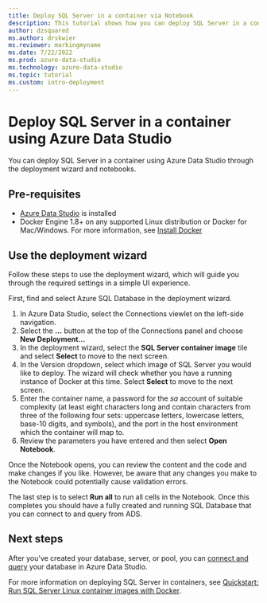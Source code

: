 ```yaml
---
title: Deploy SQL Server in a container via Notebook
description: This tutorial shows how you can deploy SQL Server in a container.
author: dzsquared
ms.author: drskwier
ms.reviewer: markingmyname
ms.date: 7/22/2022
ms.prod: azure-data-studio
ms.technology: azure-data-studio
ms.topic: tutorial
ms.custom: intro-deployment
---
```


# Deploy SQL Server in a container using Azure Data Studio

You can deploy SQL Server in a container using Azure Data Studio through the deployment wizard and notebooks.

## Pre-requisites

 - [Azure Data Studio](download-azure-data-studio.md) is installed
 - Docker Engine 1.8+ on any supported Linux distribution or Docker for Mac/Windows. For more information, see [Install Docker](https://docs.docker.com/engine/installation/)

## Use the deployment wizard

Follow these steps to use the deployment wizard, which will guide you through the required settings in a simple UI experience.

First, find and select Azure SQL Database in the deployment wizard.

 1. In Azure Data Studio, select the Connections viewlet on the left-side navigation.
 2. Select the **...** button at the top of the Connections panel and choose **New Deployment...**
 3. In the deployment wizard, select the **SQL Server container image** tile and select **Select** to move to the next screen.
 4. In the Version dropdown, select which image of SQL Server you would like to deploy. The wizard will check whether you have a running instance of Docker at this time. Select **Select** to move to the next screen.
 5. Enter the container name, a password for the *sa* account of suitable complexity (at least eight characters long and contain characters from three of the following four sets: uppercase letters, lowercase letters, base-10 digits, and symbols), and the port in the host environment which the container will map to.
 6. Review the parameters you have entered and then select **Open Notebook**.

Once the Notebook opens, you can review the content and the code and make changes if you like. However, be aware that any changes you make to the Notebook could potentially cause validation errors.

The last step is to select **Run all** to run all cells in the Notebook. Once this completes you should have a fully created and running SQL Database that you can connect to and query from ADS.

## Next steps

After you've created your database, server, or pool, you can [connect and query](quickstart-sql-database.md) your database in Azure Data Studio.

For more information on deploying SQL Server in containers, see [Quickstart: Run SQL Server Linux container images with Docker](../linux/quickstart-install-connect-docker.md).